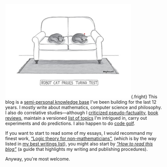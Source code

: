 ![“On the Internet, nobody knows you're a dog.”](/static/images/cartoon7.jpg){.fright}
This blog is a [semi-personal knowledge base](./About) I've been building for the last 12 years. I mostly write about mathematics, computer science and philosophy. I also do correlative studies&mdash;although I [criticized pseudo-factuality](./Pseudofacts), [book reviews](./Book%20reviews), maintain a versioned [list of topics](./Topics) I'm intrigued in, carry out experiments and do predictions. I also happen to do [code golf](https://en.wikipedia.org/wiki/Code_golf).

If you want to start to read some of my essays, I would recommand my finest work, [“Logic theory for non-mathematicians”](./Logic%20for%20non-mathematicians), (which is by the way listed in [my best writings list](./Best%20work)), you might also start by [_“How to read this blog”_](./Reading%20this%20blog) (a guide that highlights my writing and publishing procedures).

Anyway, you're most welcome.